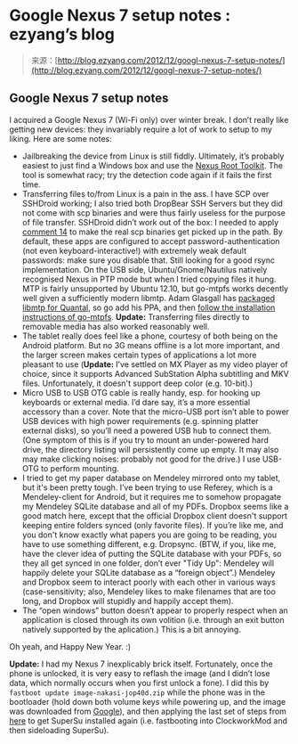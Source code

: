 <!--yml
category: 未分类
date: 2024-07-01 18:17:24
-->

# Google Nexus 7 setup notes : ezyang’s blog

> 来源：[http://blog.ezyang.com/2012/12/googl-nexus-7-setup-notes/](http://blog.ezyang.com/2012/12/googl-nexus-7-setup-notes/)

## Google Nexus 7 setup notes

I acquired a Google Nexus 7 (Wi-Fi only) over winter break. I don’t really like getting new devices: they invariably require a lot of work to setup to my liking. Here are some notes:

*   Jailbreaking the device from Linux is still fiddly. Ultimately, it’s probably easiest to just find a Windows box and use the [Nexus Root Toolkit](http://www.wugfresh.com/nrt/). The tool is somewhat racy; try the detection code again if it fails the first time.
*   Transferring files to/from Linux is a pain in the ass. I have SCP over SSHDroid working; I also tried both DropBear SSH Servers but they did not come with scp binaries and were thus fairly useless for the purpose of file transfer. SSHDroid didn’t work out of the box: I needed to apply [comment 14](http://code.google.com/p/droidsshd/issues/detail?id=2#c14) to make the real scp binaries get picked up in the path. By default, these apps are configured to accept password-authentication (not even keyboard-interactive!) with extremely weak default passwords: make sure you disable that. Still looking for a good rsync implementation. On the USB side, Ubuntu/Gnome/Nautilus natively recognised Nexus in PTP mode but when I tried copying files it hung. MTP is fairly unsupported by Ubuntu 12.10, but go-mtpfs works decently well given a sufficiently modern libmtp. Adam Glasgall has [packaged libmtp for Quantal](https://launchpad.net/~aglasgall/+archive/libmtp), so go add his PPA, and then [follow the installation instructions of go-mtpfs](https://github.com/hanwen/go-mtpfs). **Update:** Transferring files directly to removable media has also worked reasonably well.
*   The tablet really does feel like a phone, courtesy of both being on the Android platform. But no 3G means offline is a lot more important, and the larger screen makes certain types of applications a lot more pleasant to use (**Update:** I’ve settled on MX Player as my video player of choice, since it supports Advanced SubStation Alpha subtitling and MKV files. Unfortunately, it doesn't support deep color (e.g. 10-bit).)
*   Micro USB to USB OTG cable is really handy, esp. for hooking up keyboards or external media. I’d dare say, it’s a more essential accessory than a cover. Note that the micro-USB port isn’t able to power USB devices with high power requirements (e.g. spinning platter external disks), so you’ll need a powered USB hub to connect them. (One symptom of this is if you try to mount an under-powered hard drive, the directory listing will persistently come up empty. It may also may make clicking noises: probably not good for the drive.) I use USB-OTG to perform mounting.
*   I tried to get my paper database on Mendeley mirrored onto my tablet, but it's been pretty tough. I’ve been trying to use Referey, which is a Mendeley-client for Android, but it requires me to somehow propagate my Mendeley SQLite database and all of my PDFs. Dropbox seems like a good match here, except that the official Dropbox client doesn't support keeping entire folders synced (only favorite files). If you’re like me, and you don't know exactly what papers you are going to be reading, you have to use something different, e.g. Dropsync. (BTW, if you, like me, have the clever idea of putting the SQLite database with your PDFs, so they all get synced in one folder, don’t ever "Tidy Up": Mendeley will happily delete your SQLite database as a “foreign object”.) Mendeley and Dropbox seem to interact poorly with each other in various ways (case-sensitivity; also, Mendeley likes to make filenames that are too long, and Dropbox will stupidly and happily accept them).
*   The “open windows” button doesn’t appear to properly respect when an application is closed through its own volition (i.e. through an exit button natively supported by the aplication.) This is a bit annoying.

Oh yeah, and Happy New Year. :)

**Update:** I had my Nexus 7 inexplicably brick itself. Fortunately, once the phone is unlocked, it is very easy to reflash the image (and I didn’t lose data, which normally occurs when you first unlock a fone). I did this by `fastboot update image-nakasi-jop40d.zip` while the phone was in the bootloader (hold down both volume keys while powering up, and the image was downloaded from [Google](https://developers.google.com/android/nexus/images#nakasi)), and then applying the last set of steps from [here](http://web.archive.org/web/20120727033322/http://robertpitt.me/2012/07/rooting-the-nexus-7-via-linux/) to get SuperSu installed again (i.e. fastbooting into ClockworkMod and then sideloading SuperSu).